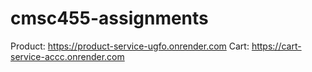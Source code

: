 # cmsc455-assignments
Product: https://product-service-ugfo.onrender.com
Cart: https://cart-service-accc.onrender.com


